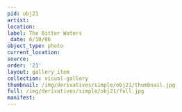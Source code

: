 ```yaml
---
pid: obj21
artist: 
location: 
label: The Bitter Waters
_date: 6/10/06
object_type: photo
current_location: 
source: 
order: '21'
layout: gallery_item
collection: visual-gallery
thumbnail: /img/derivatives/simple/obj21/thumbnail.jpg
full: /img/derivatives/simple/obj21/full.jpg
manifest: 
---
```

